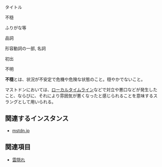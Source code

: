 <div>

タイトル

</div>

不穏

ふりがな等

品詞

形容動詞の一部, 名詞

初出

不明

  
**不穏**とは、状況が不安定で危機や危険な状態のこと。穏やかでないこと。

マストドンにおいては、[ローカルタイムライン](/%E3%83%AD%E3%83%BC%E3%82%AB%E3%83%AB%E3%82%BF%E3%82%A4%E3%83%A0%E3%83%A9%E3%82%A4%E3%83%B3 "ローカルタイムライン")などで対立や悪口などが発生したこと、ならびに、それにより雰囲気が悪くなったと感じられることを意味するスラングとして用いられる。

## 関連するインスタンス

-   [mstdn.jp](/Mstdn.jp "Mstdn.jp")

## 関連項目

-   [雲隠れ](/%E9%9B%B2%E9%9A%A0%E3%82%8C "雲隠れ")
